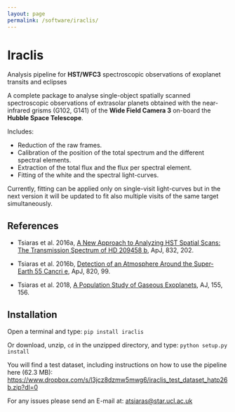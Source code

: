 ```yaml
---
layout: page
permalink: /software/iraclis/
---
```

# Iraclis

Analysis pipeline for **HST/WFC3** spectroscopic observations of exoplanet transits and eclipses

A complete package to analyse single-object spatially scanned spectroscopic observations of extrasolar planets 
obtained with the near-infrared grisms (G102, G141) of the **Wide Field Camera 3** on-board the **Hubble Space Telescope**. 

Includes:
* Reduction of the raw frames.
* Calibration of the position of the total spectrum and the different spectral elements.
* Extraction of the total flux and the flux per spectral element.
* Fitting of the white and the spectral light-curves.

Currently, fitting can be applied only on single-visit light-curves but in the next version it will
be updated to fit also multiple visits of the same target simultaneously.

## References

* Tsiaras et al. 2016a, [A New Approach to Analyzing HST Spatial Scans: The Transmission Spectrum of HD 209458 b](http://iopscience.iop.org/article/10.3847/0004-637X/832/2/202), ApJ, 832, 202.

* Tsiaras et al. 2016b, [Detection of an Atmosphere Around the Super-Earth 55 Cancri e](http://iopscience.iop.org/article/10.3847/0004-637X/820/2/99), ApJ, 820, 99.

* Tsiaras et al. 2018, [A Population Study of Gaseous Exoplanets](http://iopscience.iop.org/article/10.3847/1538-3881/aaaf75), AJ, 155, 156.


## Installation

Open a terminal and type: `pip install iraclis`

Or download, unzip, `cd` in the unzipped directory, and type: `python setup.py install`

You will find a test dataset, including instructions on how to use the pipeline here (62.3 MB): 
https://www.dropbox.com/s/l3jcz8dzmw5mwg6/iraclis_test_dataset_hatp26b.zip?dl=0

For any issues please send an E-mail at: atsiaras@star.ucl.ac.uk